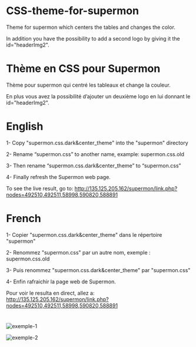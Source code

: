 # CSS-theme-for-supermon
Theme for supermon which centers the tables and changes the color.

In addition you have the possibility to add a second logo by giving it the id="headerImg2".

# Thème en CSS pour Supermon
Thème pour supermon qui centré les tableaux et change la couleur.

En plus vous avez la possibilité d’ajouter un deuxième logo en lui donnant le id="headerImg2".

# English
1- Copy "supermon.css.dark&center_theme" into the "supermon" directory

2- Rename “supermon.css” to another name, example: supermon.css.old

3- Then rename “supermon.css.dark&center_theme” to “supermon.css”

4- Finally refresh the Supermon web page.

To see the live result, go to: http://135.125.205.162/supermon/link.php?nodes=492510,492511,58998,590820,588891

# French 
1- Copier "supermon.css.dark&center_theme" dans le répertoire "supermon"

2- Renommez "supermon.css" par un autre nom, exemple : supermon.css.old

3- Puis renommez "supermon.css.dark&center_theme" par "supermon.css"

4- Enfin rafraichir la page web de Supermon.

Pour voir le resulta en direct, allez a: http://135.125.205.162/supermon/link.php?nodes=492510,492511,58998,590820,588891

# 
![exemple-1](https://github.com/CN8VX/CSS-theme-for-supermon/assets/85073545/46a95c45-eda5-4a5f-97e1-c70085f97301)

![exemple-2](https://github.com/CN8VX/CSS-theme-for-supermon/assets/85073545/1480436f-f3e1-43b9-ab70-b85d7aba1fca)
